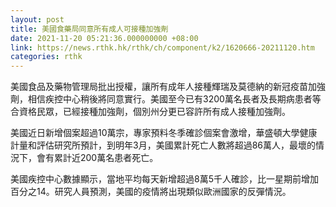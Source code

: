 ```yaml
---
layout: post
title: 美國食藥局同意所有成人可接種加強劑
date: 2021-11-20 05:21:36.000000000 +08:00
link: https://news.rthk.hk/rthk/ch/component/k2/1620666-20211120.htm
categories: rthk
---
```


美國食品及藥物管理局批出授權，讓所有成年人接種輝瑞及莫德納的新冠疫苗加強劑，相信疾控中心稍後將同意實行。美國至今已有3200萬名長者及長期病患者等合資格民眾，已經接種加強劑，個別州分更已容許所有成人接種加強劑。

美國近日新增個案超過10萬宗，專家預料冬季確診個案會激增，華盛頓大學健康計量和評估研究所預計，到明年3月，美國累計死亡人數將超過86萬人，最壞的情況下，會有累計近200萬名患者死亡。

美國疾控中心數據顯示，當地平均每天新增超過8萬5千人確診，比一星期前增加百分之14。研究人員預測，美國的疫情將出現類似歐洲國家的反彈情況。
